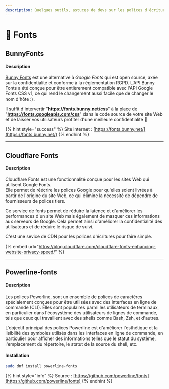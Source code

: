 ```yaml
---
description: Quelques outils, astuces de devs sur les polices d'écritures
---
```


# 📝 Fonts

## BunnyFonts

#### Description

[Bunny Fonts](https://fonts.bunny.net/) est une alternative à _Google Fonts_ qui est open source, axée sur la confidentialité et conforme à la réglementation RGPD. L'API Bunny Fonts a été conçue pour être entièrement compatible avec l'API Google Fonts CSS v1, ce qui rend le changement aussi facile que de changer le nom d'hôte :) .

Il suffit d'intervertir "**https://fonts.bunny.net/css**" à la place de "**https://fonts.googleapis.com/css**" dans le code source de votre site Web et de laisser vos utilisateurs profiter d'une meilleure confidentialité :tada:

{% hint style="success" %}
Site internet : [https://fonts.bunny.net/](https://fonts.bunny.net/)
{% endhint %}

***

## Cloudflare Fonts

#### Description

Cloudflare Fonts est une fonctionnalité conçue pour les sites Web qui utilisent Google Fonts.\
Elle permet de réécrire les polices Google pour qu'elles soient livrées à partir de l'origine du site Web, ce qui élimine la nécessité de dépendre de fournisseurs de polices tiers.

Ce service de fonts permet de réduire la latence et d'améliorer les performances d'un site Web mais également de masquer ces informations aux serveurs de Google. Cela permet ainsi d'améliorer la confidentialité des utilisateurs et de réduire le risque de suivi.

C'est une sevice de CDN pour les polices d'écritures pour faire simple.

{% embed url="https://blog.cloudflare.com/cloudflare-fonts-enhancing-website-privacy-speed/" %}

***

## Powerline-fonts

#### Description

Les polices Powerline, sont un ensemble de polices de caractères spécialement conçues pour être utilisées avec des interfaces en ligne de commande (CLI). Elles sont populaires parmi les utilisateurs de terminaux, en particulier dans l'écosystème des utilisateurs de lignes de commande, tels que ceux qui travaillent avec des shells comme Bash, Zsh, et d'autres.

L'objectif principal des polices Powerline est d'améliorer l'esthétique et la lisibilité des symboles utilisés dans les interfaces en ligne de commande, en particulier pour afficher des informations telles que le statut du système, l'emplacement du répertoire, le statut de la source du shell, etc.

#### Installation

```bash
sudo dnf install powerline-fonts
```

{% hint style="info" %}
Source  : [https://github.com/powerline/fonts](https://github.com/powerline/fonts)
{% endhint %}
